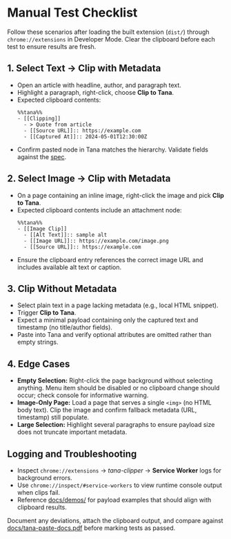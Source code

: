 # Manual Test Checklist

Follow these scenarios after loading the built extension (`dist/`) through `chrome://extensions` in Developer Mode. Clear the clipboard before each test to ensure results are fresh.

## 1. Select Text → Clip with Metadata
- Open an article with headline, author, and paragraph text.
- Highlight a paragraph, right-click, choose **Clip to Tana**.
- Expected clipboard contents:
  ```
  %%tana%%
  - [[Clipping]]
    - > Quote from article
    - [[Source URL]]:: https://example.com
    - [[Captured At]]:: 2024-05-01T12:30:00Z
  ```
- Confirm pasted node in Tana matches the hierarchy. Validate fields against the [spec](./docs/tana-paste-docs.pdf).

## 2. Select Image → Clip with Metadata
- On a page containing an inline image, right-click the image and pick **Clip to Tana**.
- Expected clipboard contents include an attachment node:
  ```
  %%tana%%
  - [[Image Clip]]
    - [[Alt Text]]:: sample alt
    - [[Image URL]]:: https://example.com/image.png
    - [[Source URL]]:: https://example.com
  ```
- Ensure the clipboard entry references the correct image URL and includes available alt text or caption.

## 3. Clip Without Metadata
- Select plain text in a page lacking metadata (e.g., local HTML snippet).
- Trigger **Clip to Tana**.
- Expect a minimal payload containing only the captured text and timestamp (no title/author fields).
- Paste into Tana and verify optional attributes are omitted rather than empty strings.

## 4. Edge Cases
- **Empty Selection:** Right-click the page background without selecting anything. Menu item should be disabled or no clipboard change should occur; check console for informative warning.
- **Image-Only Page:** Load a page that serves a single `<img>` (no HTML body text). Clip the image and confirm fallback metadata (URL, timestamp) still populate.
- **Large Selection:** Highlight several paragraphs to ensure payload size does not truncate important metadata.

## Logging and Troubleshooting
- Inspect `chrome://extensions` → *tana-clipper* → **Service Worker** logs for background errors.
- Use `chrome://inspect/#service-workers` to view runtime console output when clips fail.
- Reference [docs/demos/](./docs/demos/) for payload examples that should align with clipboard results.

Document any deviations, attach the clipboard output, and compare against [docs/tana-paste-docs.pdf](./docs/tana-paste-docs.pdf) before marking tests as passed.
